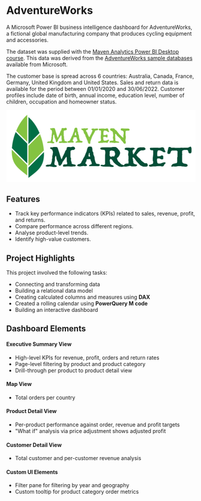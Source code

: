 # AdventureWorks

A Microsoft Power BI business intelligence dashboard for AdventureWorks, a fictional global manufacturing company that produces cycling equipment and accessories.

The dataset was supplied with the [Maven Analytics Power BI Desktop course](https://mavenanalytics.io/course/microsoft-power-bi-desktop). This data was derived from the [AdventureWorks sample databases](https://learn.microsoft.com/en-us/sql/samples/adventureworks-install-configure) available from Microsoft.

The customer base is spread across 6 countries: Australia, Canada, France, Germany, United Kingdom and United States. Sales and return data is available for the period between 01/01/2020 and 30/06/2022. Customer profiles include date of birth, annual income, education level, number of children, occupation and homeowner status. 

<img alt="MavenMarket Dashboard" src="Screenshots/Maven_Market.png">

## Features

- Track key performance indicators (KPIs) related to sales, revenue, profit, and returns.
- Compare performance across different regions.
- Analyse product-level trends.
- Identify high-value customers.

## Project Highlights

This project involved the following tasks:

- Connecting and transforming data 
- Building a relational data model
- Creating calculated columns and measures using **DAX**
- Created a rolling calendar using **PowerQuery M code**
- Building an interactive dashboard

## Dashboard Elements

#### Executive Summary View

- High-level KPIs for revenue, profit, orders and return rates
- Page-level filtering by product and product category
- Drill-through per product to product detail view

#### Map View

- Total orders per country

#### Product Detail View

- Per-product performance against order, revenue and profit targets
- "What if" analysis via price adjustment shows adjusted profit

#### Customer Detail View

- Total customer and per-customer revenue analysis

#### Custom UI Elements

- Filter pane for filtering by year and geography
- Custom tooltip for product category order metrics
